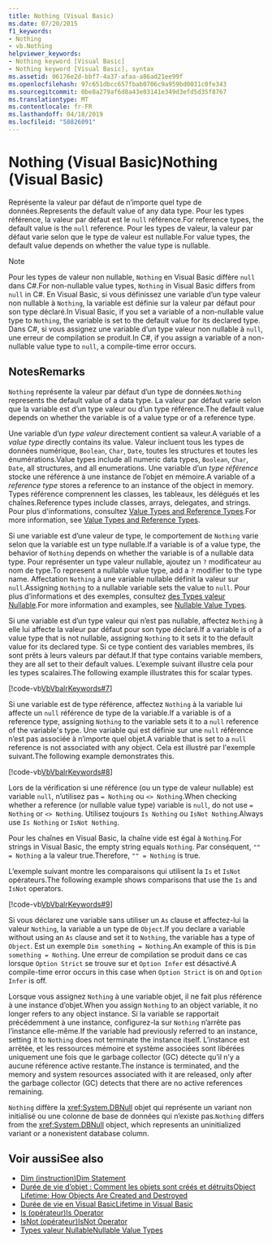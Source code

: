```yaml
---
title: Nothing (Visual Basic)
ms.date: 07/20/2015
f1_keywords:
- Nothing
- vb.Nothing
helpviewer_keywords:
- Nothing keyword [Visual Basic]
- Nothing keyword [Visual Basic], syntax
ms.assetid: 06176e2d-bbf7-4a37-afaa-a86ad21ee99f
ms.openlocfilehash: 97c651dbcc657fbab0706c9a959bd0031c0fe343
ms.sourcegitcommit: 0be8a279af6d8a43e03141e349d3efd5d35f8767
ms.translationtype: MT
ms.contentlocale: fr-FR
ms.lasthandoff: 04/18/2019
ms.locfileid: "58826091"
---
```

# <a name="nothing-visual-basic"></a><span data-ttu-id="0840b-102">Nothing (Visual Basic)</span><span class="sxs-lookup"><span data-stu-id="0840b-102">Nothing (Visual Basic)</span></span>
<span data-ttu-id="0840b-103">Représente la valeur par défaut de n’importe quel type de données.</span><span class="sxs-lookup"><span data-stu-id="0840b-103">Represents the default value of any data type.</span></span> <span data-ttu-id="0840b-104">Pour les types référence, la valeur par défaut est le `null` référence.</span><span class="sxs-lookup"><span data-stu-id="0840b-104">For reference types, the default value is the `null` reference.</span></span> <span data-ttu-id="0840b-105">Pour les types de valeur, la valeur par défaut varie selon que le type de valeur est nullable.</span><span class="sxs-lookup"><span data-stu-id="0840b-105">For value types, the default value depends on whether the value type is nullable.</span></span>  
  
> [!NOTE]
>  <span data-ttu-id="0840b-106">Pour les types de valeur non nullable, `Nothing` en Visual Basic diffère `null` dans C#.</span><span class="sxs-lookup"><span data-stu-id="0840b-106">For non-nullable value types, `Nothing` in Visual Basic differs from `null` in C#.</span></span> <span data-ttu-id="0840b-107">En Visual Basic, si vous définissez une variable d’un type valeur non nullable à `Nothing`, la variable est définie sur la valeur par défaut pour son type déclaré.</span><span class="sxs-lookup"><span data-stu-id="0840b-107">In Visual Basic, if you set a variable of a non-nullable value type to `Nothing`, the variable is set to the default value for its declared type.</span></span> <span data-ttu-id="0840b-108">Dans C#, si vous assignez une variable d’un type valeur non nullable à `null`, une erreur de compilation se produit.</span><span class="sxs-lookup"><span data-stu-id="0840b-108">In C#, if you assign a variable of a non-nullable value type to `null`, a compile-time error occurs.</span></span>  
  
## <a name="remarks"></a><span data-ttu-id="0840b-109">Notes</span><span class="sxs-lookup"><span data-stu-id="0840b-109">Remarks</span></span>  
 <span data-ttu-id="0840b-110">`Nothing` représente la valeur par défaut d’un type de données.</span><span class="sxs-lookup"><span data-stu-id="0840b-110">`Nothing` represents the default value of a data type.</span></span> <span data-ttu-id="0840b-111">La valeur par défaut varie selon que la variable est d’un type valeur ou d’un type référence.</span><span class="sxs-lookup"><span data-stu-id="0840b-111">The default value depends on whether the variable is of a value type or of a reference type.</span></span>  
  
 <span data-ttu-id="0840b-112">Une variable d’un *type valeur* directement contient sa valeur.</span><span class="sxs-lookup"><span data-stu-id="0840b-112">A variable of a *value type* directly contains its value.</span></span> <span data-ttu-id="0840b-113">Valeur incluent tous les types de données numérique, `Boolean`, `Char`, `Date`, toutes les structures et toutes les énumérations.</span><span class="sxs-lookup"><span data-stu-id="0840b-113">Value types include all numeric data types, `Boolean`, `Char`, `Date`, all structures, and all enumerations.</span></span> <span data-ttu-id="0840b-114">Une variable d’un *type référence* stocke une référence à une instance de l’objet en mémoire.</span><span class="sxs-lookup"><span data-stu-id="0840b-114">A variable of a *reference type* stores a reference to an instance of the object in memory.</span></span> <span data-ttu-id="0840b-115">Types référence comprennent les classes, les tableaux, les délégués et les chaînes.</span><span class="sxs-lookup"><span data-stu-id="0840b-115">Reference types include classes, arrays, delegates, and strings.</span></span> <span data-ttu-id="0840b-116">Pour plus d'informations, consultez [Value Types and Reference Types](../../visual-basic/programming-guide/language-features/data-types/value-types-and-reference-types.md).</span><span class="sxs-lookup"><span data-stu-id="0840b-116">For more information, see [Value Types and Reference Types](../../visual-basic/programming-guide/language-features/data-types/value-types-and-reference-types.md).</span></span>  
  
 <span data-ttu-id="0840b-117">Si une variable est d’une valeur de type, le comportement de `Nothing` varie selon que la variable est un type nullable.</span><span class="sxs-lookup"><span data-stu-id="0840b-117">If a variable is of a value type, the behavior of `Nothing` depends on whether the variable is of a nullable data type.</span></span> <span data-ttu-id="0840b-118">Pour représenter un type valeur nullable, ajoutez un `?` modificateur au nom de type.</span><span class="sxs-lookup"><span data-stu-id="0840b-118">To represent a nullable value type, add a `?` modifier to the type name.</span></span> <span data-ttu-id="0840b-119">Affectation `Nothing` à une variable nullable définit la valeur sur `null`.</span><span class="sxs-lookup"><span data-stu-id="0840b-119">Assigning `Nothing` to a nullable variable sets the value to `null`.</span></span> <span data-ttu-id="0840b-120">Pour plus d’informations et des exemples, consultez [des Types valeur Nullable](../../visual-basic/programming-guide/language-features/data-types/nullable-value-types.md).</span><span class="sxs-lookup"><span data-stu-id="0840b-120">For more information and examples, see [Nullable Value Types](../../visual-basic/programming-guide/language-features/data-types/nullable-value-types.md).</span></span>  
  
 <span data-ttu-id="0840b-121">Si une variable est d’un type valeur qui n’est pas nullable, affectez `Nothing` à elle lui affecte la valeur par défaut pour son type déclaré.</span><span class="sxs-lookup"><span data-stu-id="0840b-121">If a variable is of a value type that is not nullable, assigning `Nothing` to it sets it to the default value for its declared type.</span></span> <span data-ttu-id="0840b-122">Si ce type contient des variables membres, ils sont prêts à leurs valeurs par défaut.</span><span class="sxs-lookup"><span data-stu-id="0840b-122">If that type contains variable members, they are all set to their default values.</span></span> <span data-ttu-id="0840b-123">L’exemple suivant illustre cela pour les types scalaires.</span><span class="sxs-lookup"><span data-stu-id="0840b-123">The following example illustrates this for scalar types.</span></span>  
  
 [!code-vb[VbVbalrKeywords#7](~/samples/snippets/visualbasic/VS_Snippets_VBCSharp/VbVbalrKeywords/VB/Class2.vb#7)]  
  
 <span data-ttu-id="0840b-124">Si une variable est de type référence, affectez `Nothing` à la variable lui affecte un `null` référence de type de la variable.</span><span class="sxs-lookup"><span data-stu-id="0840b-124">If a variable is of a reference type, assigning `Nothing` to the variable sets it to a `null` reference of the variable's type.</span></span> <span data-ttu-id="0840b-125">Une variable qui est définie sur une `null` référence n’est pas associée à n’importe quel objet.</span><span class="sxs-lookup"><span data-stu-id="0840b-125">A variable that is set to a `null` reference is not associated with any object.</span></span> <span data-ttu-id="0840b-126">Cela est illustré par l'exemple suivant.</span><span class="sxs-lookup"><span data-stu-id="0840b-126">The following example demonstrates this.</span></span>  
  
 [!code-vb[VbVbalrKeywords#8](~/samples/snippets/visualbasic/VS_Snippets_VBCSharp/VbVbalrKeywords/VB/class3.vb#8)]  
  
 <span data-ttu-id="0840b-127">Lors de la vérification si une référence (ou un type de valeur nullable) est variable `null`, n’utilisez pas `= Nothing` ou `<> Nothing`.</span><span class="sxs-lookup"><span data-stu-id="0840b-127">When checking whether a reference (or nullable value type) variable is `null`, do not use `= Nothing` or `<> Nothing`.</span></span> <span data-ttu-id="0840b-128">Utilisez toujours `Is Nothing` ou `IsNot Nothing`.</span><span class="sxs-lookup"><span data-stu-id="0840b-128">Always use `Is Nothing` or `IsNot Nothing`.</span></span>  
  
 <span data-ttu-id="0840b-129">Pour les chaînes en Visual Basic, la chaîne vide est égal à `Nothing`.</span><span class="sxs-lookup"><span data-stu-id="0840b-129">For strings in Visual Basic, the empty string equals `Nothing`.</span></span> <span data-ttu-id="0840b-130">Par conséquent, `"" = Nothing` a la valeur true.</span><span class="sxs-lookup"><span data-stu-id="0840b-130">Therefore, `"" = Nothing` is true.</span></span>  
  
 <span data-ttu-id="0840b-131">L’exemple suivant montre les comparaisons qui utilisent la `Is` et `IsNot` opérateurs.</span><span class="sxs-lookup"><span data-stu-id="0840b-131">The following example shows comparisons that use the `Is` and `IsNot` operators.</span></span>  
  
 [!code-vb[VbVbalrKeywords#9](~/samples/snippets/visualbasic/VS_Snippets_VBCSharp/VbVbalrKeywords/VB/Class4.vb#9)]  
  
 <span data-ttu-id="0840b-132">Si vous déclarez une variable sans utiliser un `As` clause et affectez-lui la valeur `Nothing`, la variable a un type de `Object`.</span><span class="sxs-lookup"><span data-stu-id="0840b-132">If you declare a variable without using an `As` clause and set it to `Nothing`, the variable has a type of `Object`.</span></span> <span data-ttu-id="0840b-133">Est un exemple `Dim something = Nothing`.</span><span class="sxs-lookup"><span data-stu-id="0840b-133">An example of this is `Dim something = Nothing`.</span></span> <span data-ttu-id="0840b-134">Une erreur de compilation se produit dans ce cas lorsque `Option Strict` se trouve sur et `Option Infer` est désactivé.</span><span class="sxs-lookup"><span data-stu-id="0840b-134">A compile-time error occurs in this case when `Option Strict` is on and `Option Infer` is off.</span></span>  
  
 <span data-ttu-id="0840b-135">Lorsque vous assignez `Nothing` à une variable objet, il ne fait plus référence à une instance d’objet.</span><span class="sxs-lookup"><span data-stu-id="0840b-135">When you assign `Nothing` to an object variable, it no longer refers to any object instance.</span></span> <span data-ttu-id="0840b-136">Si la variable se rapportait précédemment à une instance, configurez-la sur `Nothing` n’arrête pas l’instance elle-même.</span><span class="sxs-lookup"><span data-stu-id="0840b-136">If the variable had previously referred to an instance, setting it to `Nothing` does not terminate the instance itself.</span></span> <span data-ttu-id="0840b-137">L’instance est arrêtée, et les ressources mémoire et système associées sont libérées uniquement une fois que le garbage collector (GC) détecte qu’il n’y a aucune référence active restante.</span><span class="sxs-lookup"><span data-stu-id="0840b-137">The instance is terminated, and the memory and system resources associated with it are released, only after the garbage collector (GC) detects that there are no active references remaining.</span></span>  
  
 <span data-ttu-id="0840b-138">`Nothing` diffère la <xref:System.DBNull> objet qui représente un variant non initialisé ou une colonne de base de données qui n’existe pas.</span><span class="sxs-lookup"><span data-stu-id="0840b-138">`Nothing` differs from the <xref:System.DBNull> object, which represents an uninitialized variant or a nonexistent database column.</span></span>  
  
## <a name="see-also"></a><span data-ttu-id="0840b-139">Voir aussi</span><span class="sxs-lookup"><span data-stu-id="0840b-139">See also</span></span>

- [<span data-ttu-id="0840b-140">Dim (instruction)</span><span class="sxs-lookup"><span data-stu-id="0840b-140">Dim Statement</span></span>](../../visual-basic/language-reference/statements/dim-statement.md)
- [<span data-ttu-id="0840b-141">Durée de vie d’objet : Comment les objets sont créés et détruits</span><span class="sxs-lookup"><span data-stu-id="0840b-141">Object Lifetime: How Objects Are Created and Destroyed</span></span>](../../visual-basic/programming-guide/language-features/objects-and-classes/object-lifetime-how-objects-are-created-and-destroyed.md)
- [<span data-ttu-id="0840b-142">Durée de vie en Visual Basic</span><span class="sxs-lookup"><span data-stu-id="0840b-142">Lifetime in Visual Basic</span></span>](../../visual-basic/programming-guide/language-features/declared-elements/lifetime.md)
- [<span data-ttu-id="0840b-143">Is (opérateur)</span><span class="sxs-lookup"><span data-stu-id="0840b-143">Is Operator</span></span>](../../visual-basic/language-reference/operators/is-operator.md)
- [<span data-ttu-id="0840b-144">IsNot (opérateur)</span><span class="sxs-lookup"><span data-stu-id="0840b-144">IsNot Operator</span></span>](../../visual-basic/language-reference/operators/isnot-operator.md)
- [<span data-ttu-id="0840b-145">Types valeur Nullable</span><span class="sxs-lookup"><span data-stu-id="0840b-145">Nullable Value Types</span></span>](../../visual-basic/programming-guide/language-features/data-types/nullable-value-types.md)
